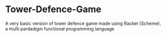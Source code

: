 # Tower-Defence-Game
A very basic version of tower defence game made using Racket (Scheme), a multi pardadigm functional programming language
